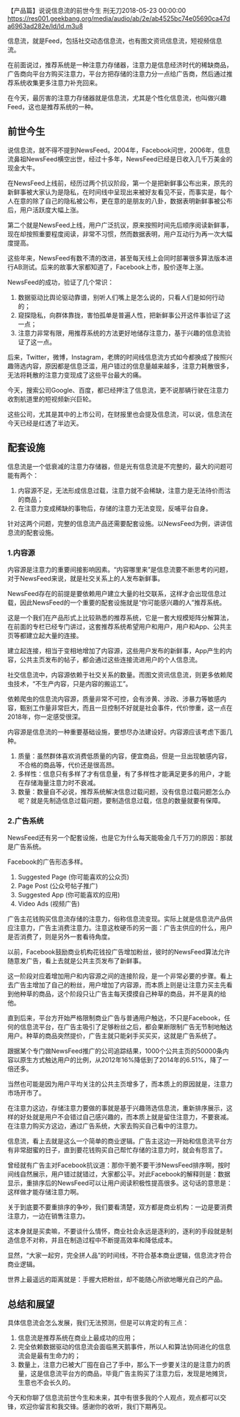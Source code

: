 【产品篇】说说信息流的前世今生
刑无刀2018-05-23 00:00:00
https://res001.geekbang.org/media/audio/ab/2e/ab4525bc74e05690ca47da6963ad282e/ld/ld.m3u8
<p>信息流，就是Feed，包括社交动态信息流，也有图文资讯信息流，短视频信息流。</p><p>在前面说过，推荐系统是一种注意力存储器，注意力是信息经济时代的稀缺商品，广告商向平台方购买注意力，平台方把存储的注意力分一点给广告商，然后通过推荐系统收集更多注意力补充回来。</p><p>在今天，最厉害的注意力存储器就是信息流，尤其是个性化信息流，也叫做兴趣Feed，这也是推荐系统的一种。</p><h2 id="-">前世今生</h2><p>说信息流，就不得不提到NewsFeed。2004年，Facebook问世，2006年，信息流鼻祖NewsFeed横空出世，经过十多年，NewsFeed已经是日收入几千万美金的现金大牛。</p><p>在NewsFeed上线前，经历过两个抗议阶段，第一个是把新鲜事公布出来，原先的新鲜事被大家认为是隐私，在时间线中呈现出来被好友看见不妥，而事实是，每个人在意的除了自己的隐私被公布，更在意的是朋友的八卦，数据表明新鲜事被公布后，用户活跃度大幅上涨。</p><p>第二个就是NewsFeed上线，用户广泛抗议，原来按照时间先后顺序阅读新鲜事，现在却按照重要程度阅读，非常不习惯，然而数据表明，用户互动行为再一次大幅度提高。</p><p>这些年来，NewsFeed有数不清的改进，甚至每天线上会同时部署很多算法版本进行AB测试。后来的故事大家都知道了，Facebook上市，股价逐年上涨。</p><p>NewsFeed的成功，验证了几个常识：</p><ol><li>数据驱动比舆论驱动靠谱，别听人们嘴上是怎么说的，只看人们是如何行动的；</li><li>窥探隐私，向群体靠拢，害怕孤单是普遍人性，把新鲜事公开这件事验证了这一点；</li><li>注意力非常有限，用推荐系统的方法更好地储存注意力，基于兴趣的信息流验证了这一点。</li></ol><p>后来，Twitter，微博，Instagram，老牌的时间线信息流方式如今都换成了按照兴趣筛选内容，原因都是信息泛滥，用户错过的信息量越来越多，注意力耗散很多，无法将耗散的注意力变现成了这些平台最大的痛。</p><p>今天，搜索公司Google、百度，都已经押注了信息流，更不说那辆行驶在注意力收割航道里的短视频新兴巨轮。</p><p>这些公司，尤其是其中的上市公司，在财报里也会提及信息流，可以说，信息流在今天已经是红透了半边天。</p><h2 id="-">配套设施</h2><p>信息流是一个低衰减的注意力存储器，但是光有信息流是不完整的，最大的问题可能有两个：</p><ol><li>内容源不足，无法形成信息过载，注意力就不会稀缺，注意力是无法待价而沽的商品；</li><li>在注意力变成稀缺的事物后，存储的注意力无法变现，反哺平台自身。</li></ol><p>针对这两个问题，完整的信息流产品还需要配套设施。以NewsFeed为例，讲讲信息流的配套设施。</p><h3 id="1-">1.内容源</h3><p>内容源是注意力的重要间接影响因素。“内容哪里来”是信息流要不断思考的问题，对于NewsFeed来说，就是社交关系上的人发布新鲜事。</p><p>NewsFeed存在的前提是要依赖用户建立大量的社交联系，这样才会出现信息过载，因此NewsFeed的一个重要的配套设施就是“你可能感兴趣的人”推荐系统。</p><p>这是一个我们在产品形式上比较熟悉的推荐系统，它是一套大规模矩阵分解算法，在前面的专栏已经专门讲过，这套推荐系统希望用户和用户，用户和App、公共主页等都建立起大量的连接。</p><p>建立起连接，相当于变相地增加了内容源，这些用户发布的新鲜事，App产生的内容，公共主页发布的帖子，都会通过这些连接流进用户的个人信息流。</p><p>社交信息流中，内容源依赖于社交关系的数量。而图文资讯信息流，则更多依赖爬虫技术，“不生产内容，只是内容的搬运工”。</p><p>依赖爬虫的信息流内容源，质量非常不可控，会有涉黄、涉政、涉暴力等敏感内容，甄别工作量非常巨大，而且一旦控制不好就是社会事件，代价惨重，这一点在2018年，你一定感受很深。</p><p>内容源是信息流的一种重要基础设施，要想尽办法建设好。内容源应该考虑下面几种。</p><ol><li>质量：虽然群体喜欢消费低质量的内容，便宜商品，但是一旦出现敏感内容， 不合格的商品等，代价还是很高昂。</li><li>多样性：信息只有多样了才有信息量，有了多样性才能满足更多的用户，才能在存储海量注意力时不衰减。</li><li>数量：数量自不必说，推荐系统解决信息过载问题，没有信息过载问题怎么办呢？就是先制造信息过载问题，要制造信息过载，信息的数量就要有保障。</li></ol><!-- [[[read_end]]] --><h3 id="2-">2.广告系统</h3><p>NewsFeed还有另一个配套设施，也是它为什么每天能吸金几千万刀的原因：那就是广告系统。</p><p>Facebook的广告形态多样。</p><ol><li>Suggested Page (你可能喜欢的公众页)</li><li>Page Post (公众号帖子推广)</li><li>Suggested App (你可能喜欢的应用)</li><li>Video Ads (视频广告)</li></ol><p>广告主花钱购买信息流存储的注意力，俗称信息流变现。实际上就是信息流产品供应注意力，广告主消费注意力。注意这枚硬币的另一面：广告主供应的什么，用户是否消费了，则是另外一套看待角度。</p><p>以前，Facebook鼓励商业机构花钱投广告增加粉丝，彼时的NewsFeed算法允许随意发广告，看上去就是公共主页发布了新鲜事。</p><p>这一阶段对应着增加用户和内容源之间的连接阶段，是一个非常必要的步骤。看上去广告主增加了自己的粉丝，用户增加了内容源，而本质上则是让注意力买主先看到他种草的商品，这个阶段只让广告主每天摸摸自己种草的商品，并不是真的给他。</p><p>直到后来，平台方开始严格限制商业广告与普通用户触达，不只是Facebook，任何的信息流平台，在广告主吸引了足够粉丝之后，都会果断限制广告无节制地触达用户。种草的商品突然提价，广告主就只能剁手买买买，这就是广告系统了。</p><p>跟据某个专门做NewsFeed推广的公司追踪结果，1000个公共主页的50000条内容以原生方式触达用户的比例，从2012年16%降低到了2014年的6.51%，降了一倍还多。</p><p>当然也可能是因为用户平均关注的公共主页增多了，而本质上的原因就是，注意力市场开市了。</p><p>在注意力这边，存储注意力要做的事就是基于兴趣筛选信息流，重新排序展示，这样的好处就是用户不会错过自己感兴趣的，而本质上就是留住注意力，不要衰减。在注意力购买方这边，通过广告系统，大家去购买自己看中的注意力。</p><p>信息流，看上去就是这么一个简单的商业逻辑。广告主这边一开始和信息流平台方有非常甜蜜的日子，直到要花钱购买自己帮忙存储的注意力时，就会有怨言了。</p><p>曾经就有广告主对Facebook抗议道：那你干脆不要干涉NewsFeed排序啊，按时间线自然展示，用户错过就错过，大家都公平。对此Facebook的解释则是：数据显示，重排序后的NewsFeed可以让用户阅读积极性提高很多。这句话的意思是：这样做才能存储注意力啊。</p><p>关于到底要不要重排序的争吵，我们要看清楚，双方都是商业机构：一边是要消费注意力，一边在销售注意力。</p><p>这本身就是买卖嘛，不要谈什么情怀，商业社会永远是逐利的，逐利的手段就是制造信息不对称，并且在制造过程中不断提高效率和降低成本。</p><p>显然，“大家一起穷，完全拼人品”的时间线，不符合基本商业逻辑，信息流才符合商业逻辑。</p><p>世界上最遥远的距离就是：手握大把粉丝，却不能随心所欲地曝光自己的产品。</p><h2 id="-">总结和展望</h2><p>具体信息流会怎么发展，我们无法预测，但是可以肯定的有三点：</p><ol><li>信息流是推荐系统在商业上最成功的应用；</li><li>完全依赖数据驱动的信息流会面临黑天鹅事件，所以人和算法协同进化的信息流会是最有生命力的；</li><li>数量上，注意力已被大厂囤在自己了手中，那么下一步要关注的是注意力的质量，这是信息流平台方的商品，毕竟广告主购买了注意力后，发现是地摊货，生意也不会长久的。</li></ol><p>今天和你聊了信息流前世今生和未来，其中有很多我的个人观点，观点都可以交锋，欢迎你留言和我交锋。感谢你的收听，我们下期再见。</p><p></p>